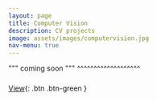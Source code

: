 ```yaml
---
layout: page
title: Computer Vision
description: CV projects 
image: assets/images/computervision.jpg
nav-menu: true
---
```


""" coming soon """
^^^^^^^^^^^^^^^^^^^

###
[View](https://cvanchieri.github.io/DSPortfolio/neuralnetwork.html){: .btn .btn-green }
